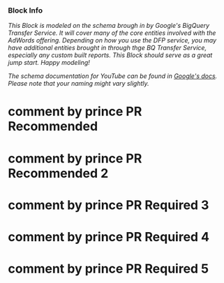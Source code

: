 ### Block Info

_This Block is modeled on the schema brough in by Google's BigQuery Transfer Service. It will cover many of the core entities involved with the AdWords offering. Depending on how you use the DFP service, you may have additional entities brought in through thge BQ Transfer Service, especially any custom built reports. This Block should serve as a great jump start. Happy modeling!_

_The schema documentation for YouTube can be found in [Google's docs](https://developers.google.com/apis-explorer/#p/youtube/v3/). Please note that your naming might vary slightly._


# comment by prince PR Recommended
# comment by prince PR Recommended 2
# comment by prince PR Required 3
# comment by prince PR Required 4
# comment by prince PR Required 5

